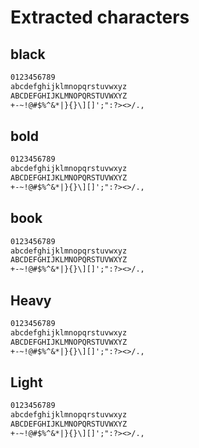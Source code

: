# Extracted characters

## black

```txt
0123456789
abcdefghijklmnopqrstuvwxyz
ABCDEFGHIJKLMNOPQRSTUVWXYZ
+-~!@#$%^&*|}{}\][]';":?><>/.,
```

## bold

```txt
0123456789
abcdefghijklmnopqrstuvwxyz
ABCDEFGHIJKLMNOPQRSTUVWXYZ
+-~!@#$%^&*|}{}\][]';":?><>/.,
```

## book

```txt
0123456789
abcdefghijklmnopqrstuvwxyz
ABCDEFGHIJKLMNOPQRSTUVWXYZ
+-~!@#$%^&*|}{}\][]';":?><>/.,
```

## Heavy

```txt
0123456789
abcdefghijklmnopqrstuvwxyz
ABCDEFGHIJKLMNOPQRSTUVWXYZ
+-~!@#$%^&*|}{}\][]';":?><>/.,
```

## Light

```txt
0123456789
abcdefghijklmnopqrstuvwxyz
ABCDEFGHIJKLMNOPQRSTUVWXYZ
+-~!@#$%^&*|}{}\][]';":?><>/.,
```
